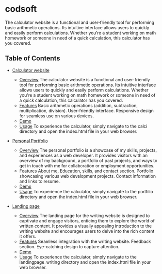 # codsoft
The calculator website is a functional and user-friendly tool for performing basic arithmetic operations. Its intuitive interface allows users to quickly and easily perform calculations. Whether you're a student working on math homework or someone in need of a quick calculation, this calculator has you covered.

## Table of Contents

- [Calculator website](#Calculator-website)
  - [Overview](#overview)
    The calculator website is a functional and user-friendly tool for performing basic arithmetic operations. Its intuitive interface allows users to quickly and easily perform calculations. Whether you're a student working on math homework or someone in need of a quick calculation, this calculator has you covered.
  - [Features](#features)
    Basic arithmetic operations (addition, subtraction, multiplication, division).
User-friendly interface.
Responsive design for seamless use on various devices.
  - [Demo](#demo)
  - [Usage](#usage)
    To experience the calculator, simply navigate to the calci directory and open the index.html file in your web browser.

- [Personal Portfolio](#Personal-Portfolio)
  - [Overview](#overview)
    The personal portfolio is a showcase of my skills, projects, and experiences as a web developer. It provides visitors with an overview of my background, a portfolio of past projects, and ways to get in touch with me for collaboration or employment opportunities.
  - [Features](#features)
    About me, Education, skills, and contact section.
Portfolio showcasing various web development projects.
Contact information and links to resume.
  - [Demo](#demo)
  - [Usage](#usage)
    To experience the calculator, simply navigate to the portfilio directory and open the index.html file in your web browser.
    
- [Landing page](#Landing-page)
  - [Overview](#overview)
    The landing page for the writing website is designed to captivate and engage visitors, enticing them to explore the world of written content. It provides a visually appealing introduction to the writing website and encourages users to delve into the rich content it offers.
  - [Features](#features)
   Seamless integration with the writing website. Feedback section. Eye-catching design to capture attention.
  - [Demo](#demo)
  - [Usage](#usage)
    To experience the calculator, simply navigate to the landingpage_writing directory and open the index.html file in your web browser.

